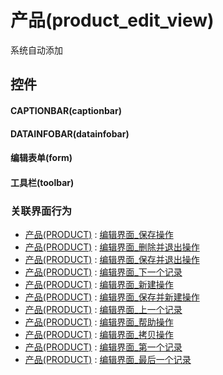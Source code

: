 # 产品(product_edit_view)  <!-- {docsify-ignore-all} -->


系统自动添加



## 控件
#### CAPTIONBAR(captionbar)
#### DATAINFOBAR(datainfobar)
#### 编辑表单(form)
#### 工具栏(toolbar)


### 关联界面行为
  * [产品(PRODUCT)](module/crm/product) : [编辑界面_保存操作](module/crm/product#界面行为)
  * [产品(PRODUCT)](module/crm/product) : [编辑界面_删除并退出操作](module/crm/product#界面行为)
  * [产品(PRODUCT)](module/crm/product) : [编辑界面_保存并退出操作](module/crm/product#界面行为)
  * [产品(PRODUCT)](module/crm/product) : [编辑界面_下一个记录](module/crm/product#界面行为)
  * [产品(PRODUCT)](module/crm/product) : [编辑界面_新建操作](module/crm/product#界面行为)
  * [产品(PRODUCT)](module/crm/product) : [编辑界面_保存并新建操作](module/crm/product#界面行为)
  * [产品(PRODUCT)](module/crm/product) : [编辑界面_上一个记录](module/crm/product#界面行为)
  * [产品(PRODUCT)](module/crm/product) : [编辑界面_帮助操作](module/crm/product#界面行为)
  * [产品(PRODUCT)](module/crm/product) : [编辑界面_拷贝操作](module/crm/product#界面行为)
  * [产品(PRODUCT)](module/crm/product) : [编辑界面_第一个记录](module/crm/product#界面行为)
  * [产品(PRODUCT)](module/crm/product) : [编辑界面_最后一个记录](module/crm/product#界面行为)

<script>
 const { createApp } = Vue
  createApp({
    data() {
      return {

      }
    }
  }).use(ElementPlus).mount('#app')
</script>